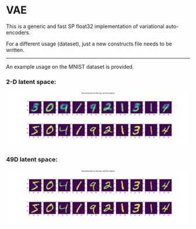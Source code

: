 # VAE

This is a generic and fast SP float32 implementation of variational auto-encoders.

For a different usage (dataset), just a new constructs file needs to be written.

-----
An example usage on the MNIST dataset is provided.

### 2-D latent space:
![](pictures/2dimLat.jpg)

### 49D latent space:
![](pictures/49dimLat.jpg)